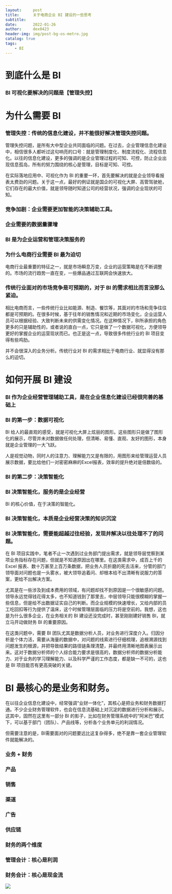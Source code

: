 ```yaml
---
layout:     post
title:      关于电商企业 BI 建设的一些思考
subtitle:   
date:       2022-01-26
author:     dex0423
header-img: img/post-bg-os-metro.jpg
catalog: true
tags:
    - BI
---
```



# 到底什么是 BI


### BI 可视化要解决的问题是【管理失控】


# 为什么需要 BI

### 管理失控：传统的信息化建设，并不能很好解决管理失控问题。

管理失控问题，是所有大中型企业共同面临的问题。在过去，企业管理信息化建设中，相信很多人都听过这句响亮的口号：就是管理制度化、制度流程化、流程信息化。以往的信息化建设，更多的强调的是企业管理过程的可知、可控，防止企业出现信息孤岛，所有的努力围绕的核心是管理，目标是可知、可控。

在实际落地应用中、可视化作为 BI 的重要一环，首先要解决的就是企业领导看报表太费劲的问题。关于这一点，最好的例证就是国企的可视化大屏、高管驾驶舱，它们存在的最大价值，就是领导随时知道公司的经营状况，强调的企业现状的可知。

### 竞争加剧：企业需要更加智能的决策辅助工具。

### 企业需要的数据量骤增

### BI 是为企业运营和管理决策服务的


### 为什么电商行业需要 BI 最为迫切

电商行业最重要的特征之一，就是市场瞬息万变，企业的运营策略是在不断调整的。市场的流行趋势一直在变，一些爆品通过互联网会快速放大。


### 传统行业面对的市场竞争是可预期的，对于 BI 的需求相比而言没那么紧迫。

相比电商而言，一些传统行业比如能源、制造、餐饮等，其面对的市场和竞争往往都是可预期的。在很多时候，基于往年的销售情况和近期的市场变化，企业运营人员可以根据经验、大致判断未来的供需变化情况。在这种情况下，BI所承担的角色更多的只是辅助性的，或者说的直白一点，它只是做了一个数据可视化，方便领导更好的掌握企业的运营现状而已。也正是这一点，导致很多传统行业的 BI 项目变得有些鸡肋。

并不会很深入的业务分析。传统行业对 BI 的需求相比于电商行业、就显得没有那么的迫切。


# 如何开展 BI 建设

### BI 作为企业经营管理辅助工具，是在企业信息化建设已经很完善的基础上

### BI 的第一步：数据可视化

BI 给人的最直观的感受，就是可视化大屏上炫丽的图形。这些图形只是做了图形化的展示，尽管并未对数据做任何处理，但清晰、易懂、直观、友好的图形，本身就是企业管理的一大飞跃。

人是视觉动物，同时人的注意力、理解能力又是有限的，用图形来给管理运营人员展示数据，要比给他们一对密密麻麻的Excel报表，效率的提升绝对是倍数级的。


### BI 的第二步：决策智能化

### BI 决策智能化，服务的是企业经营

BI 的核心价值，在于决策的智能化。


### BI 决策智能化，本质是企业经营决策的知识沉淀

### BI 决策智能化，需要能超越过往经验，发现并解决以往处理不了的问题。

在 BI 项目实践中，笔者不止一次遇到过业务部门提出需求，就是领导层觉察到某项业务指标存在问题，但就是不知道原因出在哪里。在这类需求中，成百上千的 Excel 报表、数十万甚至上百万条数据，把业务人员折磨的死去活来，分管的部门领导面对问题也是一头雾水，被大领导追着问、却根本给不出清晰有说服力的答案，更给不出解决方案。

尤其是在一些涉及到成本费用的领域，有问题却找不到原因是一个很敏感的问题。领导永远觉得钱花得太多，也不知道钱到了那里去，中层领导只能很模糊的掌握一些信息，但是给不出数据证实自己的判断。而企业规模的快速增长，又给内部的员工吃回扣等行为提供了温床，这个时候管理层面临的压力将是空前的。我想，这也是为什么很多企业，在业务相关的 BI 建设还没完成时，甚至刚刚建好销售 BI，就立马开动做财务 BI 的重要原因。

在这类问题中，需要 BI 团队尤其是数据分析人员，对业务进行深度介入。归因分析是个体力活，需要从海量的数据中，对问题的线索进行仔细梳理，追根溯源找到问题发生的根源，并把导致结果的路径链条理清楚，并最终用清晰地图表展示出来。这对于数据分析师的个人综合能力要求是很高的，数据分析师的数据分析能力、对于业务的学习理解能力、以及科学严谨的工作态度，都是缺一不可的，这也是 BI 项目能否有更高突破的关键。

# BI 最核心的是业务和财务。

在以往企业信息化建设中，经常强调“业财一体化”，其核心是把业务和财务数据打通。不少企业财务管理软件，也会在信息流基础上对沉淀的数据进行分析和展示。这其中，固然在这里有一部分 BI 的影子，比如在财务管理系统中的“阿米巴”模式下，可以基于部门（团队）、产品线等，分析各个业务单元的利润情况。

但需要注意的是，BI需要面对的问题要远比这复杂得多，绝不是靠一套企业管理软件就能解决的。

### 业务 + 财务

### 产品

### 销售

### 渠道

### 广告

### 供应链



### 财务的两个维度

### 管理会计：核心是利润

### 财务会计：核心是现金流


![]({{site.baseurl}}/img-post/fwq-1-1.jpg)

